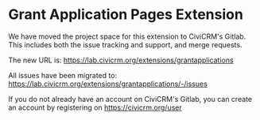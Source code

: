 Grant Application Pages Extension
=================================

We have moved the project space for this extension to CiviCRM's Gitlab.
This includes both the issue tracking and support, and merge requests.

The new URL is: https://lab.civicrm.org/extensions/grantapplications 


All issues have been migrated to:  https://lab.civicrm.org/extensions/grantapplications/-/issues 

If you do not already have an account on CiviCRM's Gitlab, you can create an account by registering on https://civicrm.org/user


